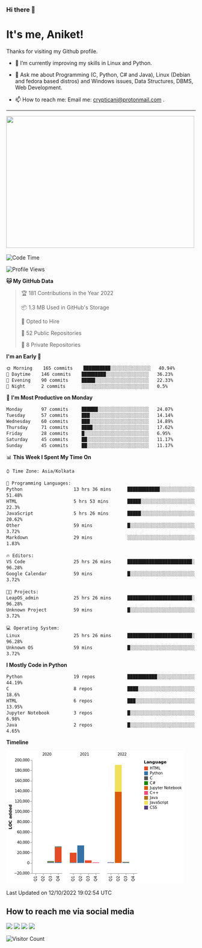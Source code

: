 ### Hi there 👋

   # It's me, Aniket!
   Thanks for visiting my Github profile.

<!--
**crypticani/crypticani** is a ✨ _special_ ✨ repository because its `README.md` (this file) appears on your GitHub profile. -->

- 🌱 I’m currently improving my skills in Linux and Python.

- 💬 Ask me about Programming (C, Python, C# and Java), Linux (Debian and fedora based distros) and Windows issues, Data Structures, DBMS, Web Development.

- 📫 How to reach me: Email me: crypticani@protonmail.com .

---

<a href="#"><img src="https://github-readme-stats.vercel.app/api?username=crypticani&show_icons=true&hide_border=false&layout=default&theme=dracula&count_private=true" width="500" height="350"></a>

<!--START_SECTION:waka-->
![Code Time](http://img.shields.io/badge/Code%20Time-169%20hrs%2058%20mins-blue)

![Profile Views](http://img.shields.io/badge/Profile%20Views-0-blue)

**🐱 My GitHub Data** 

> 🏆 181 Contributions in the Year 2022
 > 
> 📦 1.3 MB Used in GitHub's Storage 
 > 
> 💼 Opted to Hire
 > 
> 📜 52 Public Repositories 
 > 
> 🔑 8 Private Repositories  
 > 
**I'm an Early 🐤** 

```text
🌞 Morning    165 commits    ██████████░░░░░░░░░░░░░░░   40.94% 
🌆 Daytime    146 commits    █████████░░░░░░░░░░░░░░░░   36.23% 
🌃 Evening    90 commits     █████░░░░░░░░░░░░░░░░░░░░   22.33% 
🌙 Night      2 commits      ░░░░░░░░░░░░░░░░░░░░░░░░░   0.5%

```
📅 **I'm Most Productive on Monday** 

```text
Monday       97 commits     ██████░░░░░░░░░░░░░░░░░░░   24.07% 
Tuesday      57 commits     ███░░░░░░░░░░░░░░░░░░░░░░   14.14% 
Wednesday    60 commits     ███░░░░░░░░░░░░░░░░░░░░░░   14.89% 
Thursday     71 commits     ████░░░░░░░░░░░░░░░░░░░░░   17.62% 
Friday       28 commits     █░░░░░░░░░░░░░░░░░░░░░░░░   6.95% 
Saturday     45 commits     ██░░░░░░░░░░░░░░░░░░░░░░░   11.17% 
Sunday       45 commits     ██░░░░░░░░░░░░░░░░░░░░░░░   11.17%

```


📊 **This Week I Spent My Time On** 

```text
⌚︎ Time Zone: Asia/Kolkata

💬 Programming Languages: 
Python                   13 hrs 36 mins      ████████████░░░░░░░░░░░░░   51.48% 
HTML                     5 hrs 53 mins       █████░░░░░░░░░░░░░░░░░░░░   22.3% 
JavaScript               5 hrs 26 mins       █████░░░░░░░░░░░░░░░░░░░░   20.62% 
Other                    59 mins             █░░░░░░░░░░░░░░░░░░░░░░░░   3.72% 
Markdown                 29 mins             ░░░░░░░░░░░░░░░░░░░░░░░░░   1.83%

🔥 Editors: 
VS Code                  25 hrs 26 mins      ████████████████████████░   96.28% 
Google Calendar          59 mins             █░░░░░░░░░░░░░░░░░░░░░░░░   3.72%

🐱‍💻 Projects: 
LeapOS_admin             25 hrs 26 mins      ████████████████████████░   96.28% 
Unknown Project          59 mins             █░░░░░░░░░░░░░░░░░░░░░░░░   3.72%

💻 Operating System: 
Linux                    25 hrs 26 mins      ████████████████████████░   96.28% 
Unknown OS               59 mins             █░░░░░░░░░░░░░░░░░░░░░░░░   3.72%

```

**I Mostly Code in Python** 

```text
Python                   19 repos            ███████████░░░░░░░░░░░░░░   44.19% 
C                        8 repos             ████░░░░░░░░░░░░░░░░░░░░░   18.6% 
HTML                     6 repos             ███░░░░░░░░░░░░░░░░░░░░░░   13.95% 
Jupyter Notebook         3 repos             █░░░░░░░░░░░░░░░░░░░░░░░░   6.98% 
Java                     2 repos             █░░░░░░░░░░░░░░░░░░░░░░░░   4.65%

```


**Timeline**

![Chart not found](https://raw.githubusercontent.com/crypticani/crypticani/master/charts/bar_graph.png) 


 Last Updated on 12/10/2022 19:02:54 UTC
<!--END_SECTION:waka-->

## How to reach me via social media
<p>
<a href="https://www.linkedin.com/in/crypticani/"><img src="https://img.shields.io/badge/-LinkedIn-blue?&style=for-the-badge&logo=linkedin&logoColor=white" height=30></a> 
<a href="https://twitter.com/crypticani"><img src="https://img.shields.io/badge/twitter-%231DA1F2.svg?&style=for-the-badge&logo=twitter&logoColor=white" height=30></a> 
<a href="https://www.quora.com/profile/Cryptic-Ani"><img src="https://img.shields.io/badge/-Quora-critical?&style=for-the-badge&logo=quora&logoColor=white" height=30></a>   
<a href="https://t.me/crypticani"><img src="https://img.shields.io/badge/-Telegram-informational?&style=for-the-badge&logo=telegram&logoColor=white" height=30></a> 

</p>

![Visitor Count](https://profile-counter.glitch.me/{crypticani}/count.svg)

